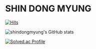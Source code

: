 # SHIN DONG MYUNG

[![Hits](https://hits.seeyoufarm.com/api/count/incr/badge.svg?url=https%3A%2F%2Fgithub.com%2Fsdm6410&count_bg=%23E7B5FF&title_bg=%23A737DF&icon=&icon_color=%23E7E7E7&title=hits&edge_flat=false)](https://hits.seeyoufarm.com)

![shindongmyung's GitHub stats](https://github-readme-stats.vercel.app/api?username=sdm6410&show_icons=true&theme=radical)

[![Solved.ac Profile](http://mazassumnida.wtf/api/v2/generate_badge?boj=sdm6410)](https://solved.ac/sdm6410/)
